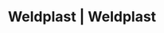 ---
Link: "file:/Users/vinayakpatel/Downloads/www.weldplast.cz/eshop_products_compare/add/eshop-products-variant80"
product_name: "null"
product_id: "null"
title: "Weldplast | Weldplast"
product_desc: ""
product_specs: ""
product_downloads: ""
href: ""
accessories: ""
similar_products: ""
---